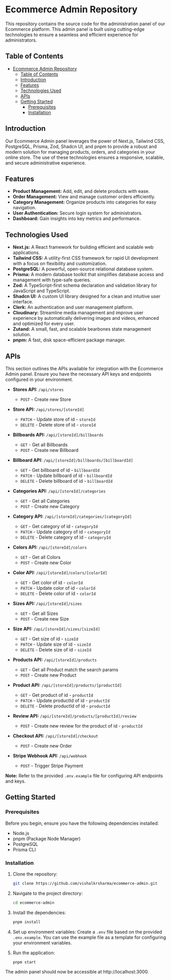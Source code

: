 # Ecommerce Admin Repository

This repository contains the source code for the administration panel of our Ecommerce platform. This admin panel is built using cutting-edge technologies to ensure a seamless and efficient experience for administrators.

## Table of Contents

- [Ecommerce Admin Repository](#ecommerce-admin-repository)
  - [Table of Contents](#table-of-contents)
  - [Introduction](#introduction)
  - [Features](#features)
  - [Technologies Used](#technologies-used)
  - [APIs](#apis)
  - [Getting Started](#getting-started)
    - [Prerequisites](#prerequisites)
    - [Installation](#installation)

## Introduction

Our Ecommerce Admin panel leverages the power of Next.js, Tailwind CSS, PostgreSQL, Prisma, Zod, Shadcn UI, and pnpm to provide a robust and modern solution for managing products, orders, and categories in your online store. The use of these technologies ensures a responsive, scalable, and secure administrative experience.

## Features

- **Product Management:** Add, edit, and delete products with ease.
- **Order Management:** View and manage customer orders efficiently.
- **Category Management:** Organize products into categories for easy navigation.
- **User Authentication:** Secure login system for administrators.
- **Dashboard:** Gain insights into key metrics and performance.

## Technologies Used

- **Next.js:** A React framework for building efficient and scalable web applications.
- **Tailwind CSS:** A utility-first CSS framework for rapid UI development with a focus on flexibility and customization.
- **PostgreSQL:** A powerful, open-source relational database system.
- **Prisma:** A modern database toolkit that simplifies database access and management with type-safe queries.
- **Zod:** A TypeScript-first schema declaration and validation library for JavaScript and TypeScript.
- **Shadcn UI:** A custom UI library designed for a clean and intuitive user interface.
- **Clerk:** An authentication and user management platform.
- **Cloudinary:** Streamline media management and improve user experience by automatically delivering images and videos, enhanced and optimized for every user.
- **Zutand:** A small, fast, and scalable bearbones state management solution.
- **pnpm:** A fast, disk space-efficient package manager.

## APIs

This section outlines the APIs available for integration with the Ecommerce Admin panel. Ensure you have the necessary API keys and endpoints configured in your environment.

- **Stores API:** `/api/stores`

  - `POST` - Create new Store

- **Store API:** `/api/stores/[storeId]`

  - `PATCH` - Update store of id - `storeId`
  - `DELETE` - Delete store of id - `storeId`

- **Billboards API:** `/api/[storeId]/billboards`

  - `GET` - Get all Billboards
  - `POST` - Create new Billboard

- **Billboard API:** `/api/[storeId]/billboards/[billboardId]`

  - `GET` - Get billboard of id - `billboardId`
  - `PATCH` - Update billboard of id - `billboardId`
  - `DELETE` - Delete billboard of id - `billboardId`

- **Categories API:** `/api/[storeId]/categories`

  - `GET` - Get all Categories
  - `POST` - Create new Category

- **Category API:** `/api/[storeId]/categories/[categoryId]`

  - `GET` - Get category of id - `categoryId`
  - `PATCH` - Update category of id - `categoryId`
  - `DELETE` - Delete category of id - `categoryId`

- **Colors API:** `/api/[storeId]/colors`

  - `GET` - Get all Colors
  - `POST` - Create new Color

- **Color API:** `/api/[storeId]/colors/[colorId]`

  - `GET` - Get color of id - `colorId`
  - `PATCH` - Update color of id - `colorId`
  - `DELETE` - Delete color of id - `colorId`

- **Sizes API:** `/api/[storeId]/sizes`

  - `GET` - Get all Sizes
  - `POST` - Create new Size

- **Size API:** `/api/[storeId]/sizes/[sizeId]`

  - `GET` - Get size of id - `sizeId`
  - `PATCH` - Update size of id - `sizeId`
  - `DELETE` - Delete size of id - `sizeId`

- **Products API:** `/api/[storeId]/products`

  - `GET` - Get all Product match the search params
  - `POST` - Create new Product

- **Product API:** `/api/[storeId]/products/[productId]`

  - `GET` - Get product of id - `productId`
  - `PATCH` - Update productId of id - `productId`
  - `DELETE` - Delete productId of id - `productId`

- **Review API:** `/api/[storeId]/products/[productId]/review`

  - `POST` - Create new review for the product of id - `productId`

- **Checkout API:** `/api/[storeId]/checkout`

  - `POST` - Create new Order

- **Stripe Webhook API:** `/api/webhook`
  - `POST` - Trigger Stripe Payment

**Note:** Refer to the provided `.env.example` file for configuring API endpoints and keys.

## Getting Started

### Prerequisites

Before you begin, ensure you have the following dependencies installed:

- Node.js
- pnpm (Package Node Manager)
- PostgreSQL
- Prisma CLI

### Installation

1. Clone the repository:

   ```bash
   git clone https://github.com/vishalkrsharma/ecommerce-admin.git
   ```

2. Navigate to the project directory:

   ```bash
   cd ecommerce-admin
   ```

3. Install the dependencies:

   ```bash
   pnpm install
   ```

4. Set up environment variables:
   Create a `.env` file based on the provided `.env.example`. You can use the example file as a template for configuring your environment variables.

5. Run the application:

   ```bash
   pnpm start
   ```

The admin panel should now be accessible at http://localhost:3000.
